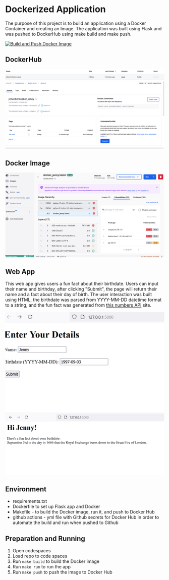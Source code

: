 # Dockerized Application

The purpose of this project is to build an application using a Docker Container and creating an Image. The application was built using Flask and was pushed to DockerHub using make build and make push. 

[![Build and Push Docker Image](https://github.com/jc39963/docker_app/actions/workflows/hello.yml/badge.svg)](https://github.com/jc39963/docker_app/actions/workflows/hello.yml)

## DockerHub
![alt text](images/image.png)
![alt text](images/image-1.png)

## Docker Image
![alt text](images/image-2.png)

## Web App
This web app gives users a fun fact about their birthdate. Users can input their name and birthday, after clicking "Submit", the page will return their name and a fact about their day of birth. The user interaction was built using HTML, the birthdate was parsed from YYYY-MM-DD datetime format to a string, and the fun fact was generated from [this numbers API](http://numbersapi.com/#random/date) site.  

![alt text](images/image-3.png)
![alt text](images/image-4.png)

## Environment
* requirements.txt 
* Dockerfile to set up Flask app and Docker 
* Makefile - to build the Docker image, run it, and push to Docker Hub
* github actions - yml file with Github secrets for Docker Hub in order to automate the build and run when pushed to Github

## Preparation and Running
1. Open codespaces 
2. Load repo to code spaces
3. Run `make build` to build the Docker image
4. Run `make run` to run the app
5. Run `make push` to push the image to Docker Hub


